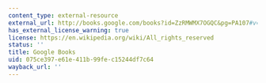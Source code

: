```yaml
---
content_type: external-resource
external_url: http://books.google.com/books?id=ZzRMWMX7OGQC&pg=PA107#v=onepage
has_external_license_warning: true
license: https://en.wikipedia.org/wiki/All_rights_reserved
status: ''
title: Google Books
uid: 075ce397-e61e-411b-99fe-c15244df7c64
wayback_url: ''
---
```

